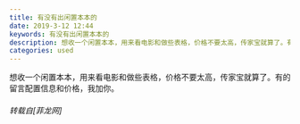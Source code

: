 ```yaml
---
title: 有没有出闲置本本的
date: 2019-3-12 12:44
keywords: 有没有出闲置本本的
description: 想收一个闲置本本，用来看电影和做些表格，价格不要太高，传家宝就算了。有的留言配置信息和价格，我加你。
categories: used
---
```

<td class="t_f" id="postmessage_3208455">

想收一个闲置本本，用来看电影和做些表格，价格不要太高，传家宝就算了。有的留言配置信息和价格，我加你。</td>
###### 转载自[菲龙网]